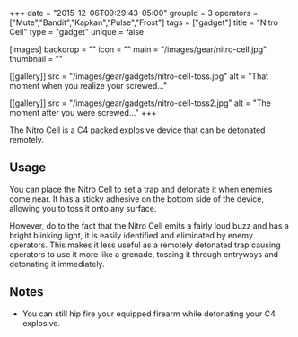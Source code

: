 +++
date = "2015-12-06T09:29:43-05:00"
groupId = 3
operators = ["Mute","Bandit","Kapkan","Pulse","Frost"]
tags = ["gadget"]
title = "Nitro Cell"
type = "gadget"
unique = false

[images]
  backdrop = ""
  icon = ""
  main = "/images/gear/nitro-cell.jpg"
  thumbnail = ""

[[gallery]]
  src = "/images/gear/gadgets/nitro-cell-toss.jpg"
  alt = "That moment when you realize your screwed..."

[[gallery]]
  src = "/images/gear/gadgets/nitro-cell-toss2.jpg"
  alt = "The moment after you were screwed..."
+++

The Nitro Cell is a C4 packed explosive device that can be detonated remotely.

## Usage

You can place the Nitro Cell to set a trap and detonate it when enemies come near. It has a sticky adhesive on the bottom side of the device, allowing you to toss it onto any surface.

However, do to the fact that the Nitro Cell emits a fairly loud buzz and has a bright blinking light, it is easily identified and eliminated by enemy operators. This makes it less useful as a remotely detonated trap causing operators to use it more like a grenade, tossing it through entryways and detonating it immediately.

## Notes

- You can still hip fire your equipped firearm while detonating your C4 explosive.

